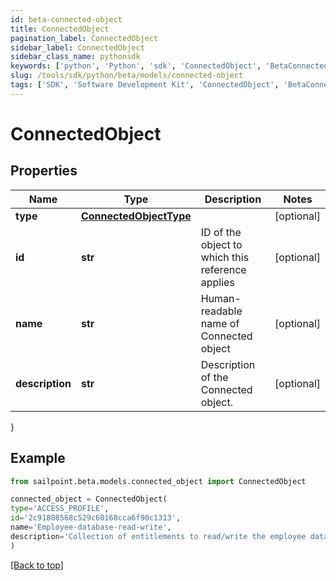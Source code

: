 ```yaml
---
id: beta-connected-object
title: ConnectedObject
pagination_label: ConnectedObject
sidebar_label: ConnectedObject
sidebar_class_name: pythonsdk
keywords: ['python', 'Python', 'sdk', 'ConnectedObject', 'BetaConnectedObject'] 
slug: /tools/sdk/python/beta/models/connected-object
tags: ['SDK', 'Software Development Kit', 'ConnectedObject', 'BetaConnectedObject']
---
```


# ConnectedObject


## Properties

Name | Type | Description | Notes
------------ | ------------- | ------------- | -------------
**type** | [**ConnectedObjectType**](connected-object-type) |  | [optional] 
**id** | **str** | ID of the object to which this reference applies | [optional] 
**name** | **str** | Human-readable name of Connected object | [optional] 
**description** | **str** | Description of the Connected object. | [optional] 
}

## Example

```python
from sailpoint.beta.models.connected_object import ConnectedObject

connected_object = ConnectedObject(
type='ACCESS_PROFILE',
id='2c91808568c529c60168cca6f90c1313',
name='Employee-database-read-write',
description='Collection of entitlements to read/write the employee database.'
)

```
[[Back to top]](#) 

